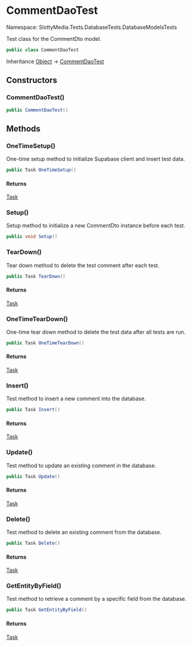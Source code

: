 # CommentDaoTest

Namespace: SlottyMedia.Tests.DatabaseTests.DatabaseModelsTests

Test class for the CommentDto model.

```csharp
public class CommentDaoTest
```

Inheritance [Object](https://docs.microsoft.com/en-us/dotnet/api/system.object) → [CommentDaoTest](./slottymedia.tests.databasetests.databasemodelstests.commentdaotest.md)

## Constructors

### **CommentDaoTest()**

```csharp
public CommentDaoTest()
```

## Methods

### **OneTimeSetup()**

One-time setup method to initialize Supabase client and insert test data.

```csharp
public Task OneTimeSetup()
```

#### Returns

[Task](https://docs.microsoft.com/en-us/dotnet/api/system.threading.tasks.task)<br>

### **Setup()**

Setup method to initialize a new CommentDto instance before each test.

```csharp
public void Setup()
```

### **TearDown()**

Tear down method to delete the test comment after each test.

```csharp
public Task TearDown()
```

#### Returns

[Task](https://docs.microsoft.com/en-us/dotnet/api/system.threading.tasks.task)<br>

### **OneTimeTearDown()**

One-time tear down method to delete the test data after all tests are run.

```csharp
public Task OneTimeTearDown()
```

#### Returns

[Task](https://docs.microsoft.com/en-us/dotnet/api/system.threading.tasks.task)<br>

### **Insert()**

Test method to insert a new comment into the database.

```csharp
public Task Insert()
```

#### Returns

[Task](https://docs.microsoft.com/en-us/dotnet/api/system.threading.tasks.task)<br>

### **Update()**

Test method to update an existing comment in the database.

```csharp
public Task Update()
```

#### Returns

[Task](https://docs.microsoft.com/en-us/dotnet/api/system.threading.tasks.task)<br>

### **Delete()**

Test method to delete an existing comment from the database.

```csharp
public Task Delete()
```

#### Returns

[Task](https://docs.microsoft.com/en-us/dotnet/api/system.threading.tasks.task)<br>

### **GetEntityByField()**

Test method to retrieve a comment by a specific field from the database.

```csharp
public Task GetEntityByField()
```

#### Returns

[Task](https://docs.microsoft.com/en-us/dotnet/api/system.threading.tasks.task)<br>
